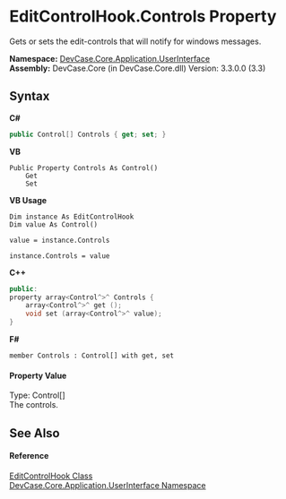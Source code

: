 # EditControlHook.Controls Property 
 

Gets or sets the edit-controls that will notify for windows messages.

**Namespace:**&nbsp;<a href="N_DevCase_Core_Application_UserInterface">DevCase.Core.Application.UserInterface</a><br />**Assembly:**&nbsp;DevCase.Core (in DevCase.Core.dll) Version: 3.3.0.0 (3.3)

## Syntax

**C#**<br />
``` C#
public Control[] Controls { get; set; }
```

**VB**<br />
``` VB
Public Property Controls As Control()
	Get
	Set
```

**VB Usage**<br />
``` VB Usage
Dim instance As EditControlHook
Dim value As Control()

value = instance.Controls

instance.Controls = value
```

**C++**<br />
``` C++
public:
property array<Control^>^ Controls {
	array<Control^>^ get ();
	void set (array<Control^>^ value);
}
```

**F#**<br />
``` F#
member Controls : Control[] with get, set

```


#### Property Value
Type: Control[]<br />The controls.

## See Also


#### Reference
<a href="T_DevCase_Core_Application_UserInterface_EditControlHook">EditControlHook Class</a><br /><a href="N_DevCase_Core_Application_UserInterface">DevCase.Core.Application.UserInterface Namespace</a><br />